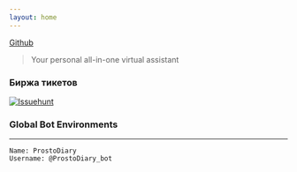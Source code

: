 ```yaml
---
layout: home
---
```

[Github](https://github.com/gotois/ProstoDiary_bot)
> Your personal all-in-one virtual assistant

### Биржа тикетов
[![Issuehunt](https://img.shields.io/badge/ProstoDiary_bot-blueviolet.svg?link=https://issuehunt.io/r/gotois/ProstoDiary_bot&style=flat&label=issuehunt.io)](https://issuehunt.io/r/gotois/ProstoDiary_bot)

### Global Bot Environments
---
```
Name: ProstoDiary
Username: @ProstoDiary_bot
```

